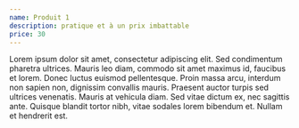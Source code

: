 ```yaml
---
name: Produit 1
description: pratique et à un prix imbattable
price: 30
---
```


 Lorem ipsum dolor sit amet, consectetur adipiscing elit. Sed condimentum pharetra ultrices. Mauris leo diam, commodo sit amet maximus id, faucibus et lorem. Donec luctus euismod pellentesque. Proin massa arcu, interdum non sapien non, dignissim convallis mauris. Praesent auctor turpis sed ultrices venenatis. Mauris at vehicula diam. Sed vitae dictum ex, nec sagittis ante. Quisque blandit tortor nibh, vitae sodales lorem bibendum et. Nullam et hendrerit est.